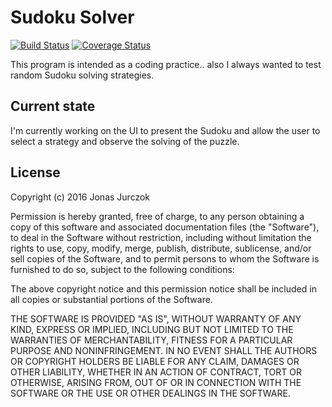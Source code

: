 # Sudoku Solver

[![Build Status](https://img.shields.io/travis/JonasJurczok/sudokusolver.svg)](https://travis-ci.org/JonasJurczok/sudokusolver)
[![Coverage Status](https://img.shields.io/coveralls/JonasJurczok/sudokusolver.svg)](https://coveralls.io/r/JonasJurczok/sudokusolver)

This program is intended as a coding practice.. also I always wanted to test random Sudoku solving strategies.

## Current state

I'm currently working on the UI to present the Sudoku and allow the user to select a strategy and observe the solving of the puzzle.

## License

Copyright (c) 2016 Jonas Jurczok

Permission is hereby granted, free of charge, to any person obtaining a copy of this software and associated documentation files (the "Software"), to deal in the Software without restriction, including without limitation the rights to use, copy, modify, merge, publish, distribute, sublicense, and/or sell copies of the Software, and to permit persons to whom the Software is furnished to do so, subject to the following conditions:

The above copyright notice and this permission notice shall be included in all copies or substantial portions of the Software.

THE SOFTWARE IS PROVIDED "AS IS", WITHOUT WARRANTY OF ANY KIND, EXPRESS OR IMPLIED, INCLUDING BUT NOT LIMITED TO THE WARRANTIES OF MERCHANTABILITY, FITNESS FOR A PARTICULAR PURPOSE AND NONINFRINGEMENT. IN NO EVENT SHALL THE AUTHORS OR COPYRIGHT HOLDERS BE LIABLE FOR ANY CLAIM, DAMAGES OR OTHER LIABILITY, WHETHER IN AN ACTION OF CONTRACT, TORT OR OTHERWISE, ARISING FROM, OUT OF OR IN CONNECTION WITH THE SOFTWARE OR THE USE OR OTHER DEALINGS IN THE SOFTWARE.